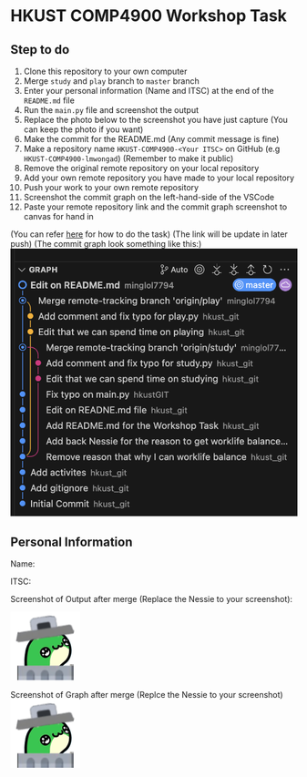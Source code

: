 # HKUST COMP4900 Workshop Task

## Step to do
1. Clone this repository to your own computer 
2. Merge `study` and `play` branch to `master` branch
3. Enter your personal information (Name and ITSC) at the end of the `README.md` file
4. Run the `main.py` file and screenshot the output
5. Replace the photo below to the screenshot you have just capture (You can keep the photo if you want)
6. Make the commit for the README.md (Any commit message is fine)
7. Make a repository name `HKUST-COMP4900-<Your ITSC>` on GitHub (e.g `HKUST-COMP4900-lmwongad`) (Remember to make it public)
8. Remove the original remote repository on your local repository
9. Add your own remote repository you have made to your local repository
10. Push your work to your own remote repository
11. Screenshot the commit graph on the left-hand-side of the VSCode
12. Paste your remote repository link and the commit graph screenshot to canvas for hand in


(You can refer [here](https://github.com/hkustGIT/COMP4900-Workshop-Task) for how to do the task)
(The link will be update in later push)
(The commit graph look something like this:)
![image](git-commit-graph.png)


## Personal Information
Name:

ITSC: 


Screenshot of Output after merge (Replace the Nessie to your screenshot):

![image](Nessie_trashcan.png)

Screenshot of Graph after merge (Replce the Nessie to your screenshot)
![image](Nessie_trashcan.png)
